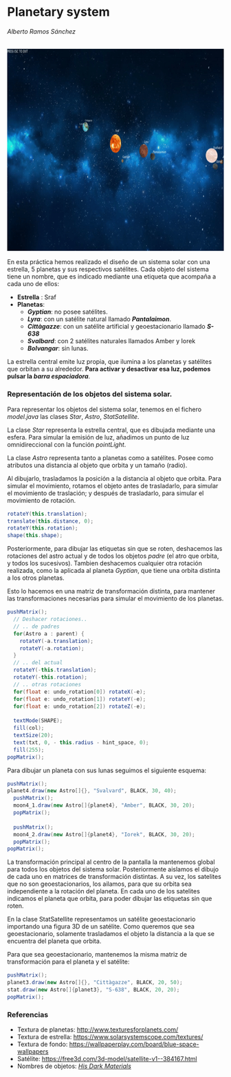 
# Planetary system

###### Alberto Ramos Sánchez

<center><img src="export.gif" width="800" height="470" alt="Sistema solar"/></center>

En esta práctica hemos realizado el diseño de un sistema solar con una estrella, 5 planetas y sus respectivos satélites. Cada objeto del sistema tiene un nombre, que es indicado mediante una etiqueta que acompaña a cada uno de ellos:

- __Estrella__ : Sraf
- __Planetas__:
  - __*Gyptian*__: no posee satélites.
  - __*Lyra*__: con un satélite natural llamado __*Pantalaimon*__.
  - __*Cittàgazze*__: con un satélite artificial y geoestacionario llamado __*S-638*__
  - __*Svalbard*__: con 2 satélites naturales llamados Amber y Iorek
  - __*Bolvangar*__: sin lunas.

La estrella central emite luz propia, que ilumina a los planetas y satélites que orbitan a su alrededor. __Para activar y desactivar esa luz, podemos pulsar la *barra espaciadora*__.

### Representación de los objetos del sistema solar.

Para representar los objetos del sistema solar, tenemos en el fichero *model.java* las clases *Star*, *Astro*, *StatSatellite*.

La clase *Star* representa la estrella central, que es dibujada mediante una esfera. Para simular la emisión de luz, añadimos un punto de luz omnidireccional con la función *pointLight*.

La clase *Astro* representa tanto a planetas como a satélites. Posee como atributos una distancia al objeto que orbita y un tamaño (radio).

Al dibujarlo, trasladamos la posición a la distancia al objeto que orbita. Para simular el movimiento, rotamos el objeto antes de trasladarlo, para simular el movimiento de traslación; y después de trasladarlo, para simular el movimiento de rotación.
```java
rotateY(this.translation);
translate(this.distance, 0);
rotateY(this.rotation);
shape(this.shape);
```
Posteriormente, para dibujar las etiquetas sin que se roten, deshacemos las rotaciones del astro actual y de todos los objetos *padre* (el atro que orbita, y todos los sucesivos). Tambien deshacemos cualquier otra rotación realizada, como la aplicada al planeta *Gyptian*, que tiene una orbita distinta a los otros planetas.

Esto lo hacemos en una matriz de transformación distinta, para mantener las transformaciones necesarias para simular el movimiento de los planetas.


```java
pushMatrix();
  // Deshacer rotaciones..
  // .. de padres
  for(Astro a : parent) {
    rotateY(-a.translation);
    rotateY(-a.rotation);
  }
  // .. del actual
  rotateY(-this.translation);
  rotateY(-this.rotation);
  // .. otras rotaciones
  for(float e: undo_rotation[0]) rotateX(-e);
  for(float e: undo_rotation[1]) rotateY(-e);
  for(float e: undo_rotation[2]) rotateZ(-e);

  textMode(SHAPE);
  fill(col);
  textSize(20);
  text(txt, 0, - this.radius - hint_space, 0);
  fill(255);
popMatrix();
```

Para dibujar un planeta con sus lunas seguimos el siguiente esquema:

```java
pushMatrix();
planet4.draw(new Astro[]{}, "Svalvard", BLACK, 30, 40);
  pushMatrix();
  moon4_1.draw(new Astro[]{planet4}, "Amber", BLACK, 30, 20);
  popMatrix();

  pushMatrix();
  moon4_2.draw(new Astro[]{planet4}, "Iorek", BLACK, 30, 20);
  popMatrix();
popMatrix();
```
La transformación principal al centro de la pantalla la mantenemos global para todos los objetos del sistema solar. Posteriormente aislamos el dibujo de cada uno en matrices de transformación distintas. A su vez, los satelites que no son geoestacionarios, los ailamos, para que su orbita sea independiente a la rotación del planeta. En cada uno de los satelites indicamos el planeta que orbita, para poder dibujar las etiquetas sin que roten.


En la clase StatSatellite representamos un satélite geoestacionario importando una figura 3D de un satélite. Como queremos que sea geoestacionario, solamente trasladamos el objeto la distancia a la que se encuentra del planeta que orbita.

Para que sea geoestacionario, mantenemos la misma matriz de transformación para el planeta y el satélite:

```java
pushMatrix();
planet3.draw(new Astro[]{}, "Cittàgazze", BLACK, 20, 50);
stat.draw(new Astro[]{planet3}, "S-638", BLACK, 20, 20);
popMatrix();
```

### Referencias

- Textura de planetas: <http://www.texturesforplanets.com/>
- Textura de estrella: <https://www.solarsystemscope.com/textures/>
- Textura de fondo: <https://wallpaperplay.com/board/blue-space-wallpapers>
- Satélite: <https://free3d.com/3d-model/satellite-v1--384167.html>
- Nombres de objetos: [*His Dark Materials*](https://en.wikipedia.org/wiki/His_Dark_Materials)
